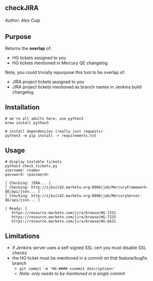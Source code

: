 ## checkJIRA 
###### Author: Alex Culp

## Purpose
Returns the **overlap** of:

   - HG tickets assigned to you
   - HG tickets mentioned in Mercury QE changelog

Note, you could trivially repurpose this tool to be overlap of:
   
   - JIRA project tickets assigned to you
   - JIRA project tickets mentioned as branch names in Jenkins build changelog

## Installation

```
# we're all adults here, use python3
brew install python3

# install dependencies (really just requests)
python3 -m pip install -r requirements.txt
```

## Usage

```
# display testable tickets
python3 check_tickets.py
username: <name>
password: <password>

[ Checking: JIRA... ]
[ Checking: http://sjbuild2.marketo.org:8080/job/MercuryFramework-QE/api/json... ]
[ Checking: http://sjbuild2.marketo.org:8080/job/MercuryServer-QE/api/json... ]

[ Ready: ]
   https://resource.marketo.com/jira/browse/HG-7231
   https://resource.marketo.com/jira/browse/HG-7225
   https://resource.marketo.com/jira/browse/HG-6631
```

## Limitations

- if Jenkins server uses a self-signed SSL cert you must disable SSL checks
- the HG ticket must be mentioned in a commit on that feature/bugfix branch
   - `git commit -m 'HG-#### <commit description>'`
   - _Note: only needs to be mentioned in a single commit_
